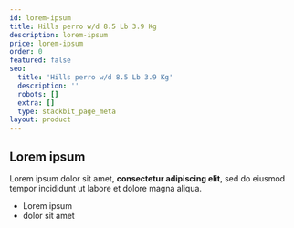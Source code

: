 ```yaml
---
id: lorem-ipsum
title: Hills perro w/d 8.5 Lb 3.9 Kg
description: lorem-ipsum
price: lorem-ipsum
order: 0
featured: false
seo:
  title: 'Hills perro w/d 8.5 Lb 3.9 Kg'
  description: ''
  robots: []
  extra: []
  type: stackbit_page_meta
layout: product
---
```

## Lorem ipsum

Lorem ipsum dolor sit amet, **consectetur adipiscing elit**, sed do eiusmod tempor incididunt ut labore et dolore magna aliqua.

- Lorem ipsum
- dolor sit amet